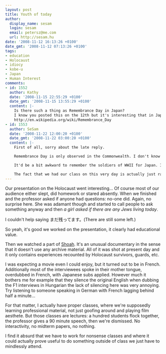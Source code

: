 ```yaml
---
layout: post
title: Youth of today
author:
  display_name: sesam
  login: sesam
  email: petersz@me.com
  url: http://sesam.hu
date: '2008-11-12 16:13:26 +0100'
date_gmt: '2008-11-12 07:13:26 +0100'
tags:
- education
- Holocaust
- idiocy
- kobe-u
- Japan
- Human Interest
comments:
- id: 1552
  author: Kathy
  date: '2008-11-15 22:55:29 +0100'
  date_gmt: '2008-11-15 13:55:29 +0100'
  content: |-
    Is there such a thing as Remembrance Day in Japan?
    I know you posted this on the 12th but it's interesting that in Japan on this day they talk about the Holocaust, but no mention of Remembrance Day.
    http://en.wikipedia.org/wiki/Remembrance_Day
- id: 1553
  author: SeSam
  date: '2008-11-22 12:00:20 +0100'
  date_gmt: '2008-11-22 03:00:20 +0100'
  content: |-
    First of all, sorry about the late reply.

    Remembrance Day is only observed in the Commonwealth. I don't know if there's anything similar here, but I doubt it.

    It'd be a bit awkward to remember the soldiers of WWII for Japan. It'd seem like they celebrate nationalism. Even days like the National Foundation Day are a bit controversial: http://en.wikipedia.org/wiki/National_Foundation_Day

    The fact that we had our class on this very day is actually just random happenstance. Japanese in general don't know or care about the Holocaust much.
---
```


Our presentation on the Holocaust went interesting... Of course most of our audience either slept, did homework or stared absently. When we finished and the professor asked if anyone had questions: no-one did. Again, no surprise here. She was adamant though and started to call people to ask something anyway and then _a girl asked if there are any Jews living today_.

I couldn't help saying まだ残ってます。(There are still some left.)

So yeah, it's good we worked on the presentation, it clearly had educational value.

Then we watched a part of [Shoah](http://www.imdb.com/title/tt0090015). It's an unusual documentary in the sense that it doesn't use any archive material. All of it was shot at present day and it only contains experiences recounted by Holocaust survivors, guards, etc.

I was expecting a movie even I could enjoy, but it turned out to be in French. Additionally most of the interviewees spoke in their mother tongue, overdubbed in French, with Japanese subs applied. However much it bothers me for example that they silence the original English when dubbing the F1 interviews in Hungarian the lack of silencing here was very annoying. Try listening to someone speaking in German with French lagging behind half a minute...

For that matter, I actually have proper classes, where we're supposedly learning professional material, not just goofing around and playing film aesthete. But those classes are lectures: a hundred students flock together, the professor gives a 90 minute speech, then we're dismissed. No interactivity, no midterm papers, no nothing.

I find it absurd that we have to work for nonsense classes and where it could actually prove useful to do something outside of class we just have to mindlessly attend.
